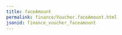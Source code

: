 ```yaml
---
title: faceAmount
permalink: finance/Voucher.faceAmount.html
jsonid: finance_voucher_faceamount
---
```

